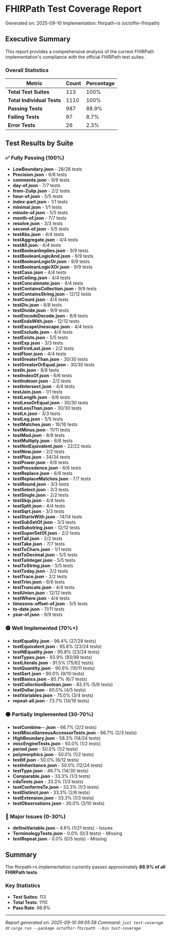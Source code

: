 # FHIRPath Test Coverage Report

Generated on: 2025-09-10
Implementation: fhirpath-rs (octofhir-fhirpath)

## Executive Summary

This report provides a comprehensive analysis of the current FHIRPath implementation's compliance with the official FHIRPath test suites.

### Overall Statistics

| Metric | Count | Percentage |
|--------|-------|------------|
| **Total Test Suites** | 113 | 100% |
| **Total Individual Tests** | 1110 | 100% |
| **Passing Tests** | 987 | 88.9% |
| **Failing Tests** | 97 | 8.7% |
| **Error Tests** | 26 | 2.3% |

## Test Results by Suite

### ✅ Fully Passing (100%)

- **LowBoundary.json** - 28/28 tests
- **Precision.json** - 6/6 tests
- **comments.json** - 9/9 tests
- **day-of.json** - 7/7 tests
- **from-Zulip.json** - 2/2 tests
- **hour-of.json** - 5/5 tests
- **index-part.json** - 1/1 tests
- **minimal.json** - 1/1 tests
- **minute-of.json** - 5/5 tests
- **month-of.json** - 7/7 tests
- **resolve.json** - 3/3 tests
- **second-of.json** - 5/5 tests
- **testAbs.json** - 4/4 tests
- **testAggregate.json** - 4/4 tests
- **testAll.json** - 4/4 tests
- **testBooleanImplies.json** - 9/9 tests
- **testBooleanLogicAnd.json** - 9/9 tests
- **testBooleanLogicOr.json** - 9/9 tests
- **testBooleanLogicXOr.json** - 9/9 tests
- **testCase.json** - 4/4 tests
- **testCeiling.json** - 4/4 tests
- **testConcatenate.json** - 4/4 tests
- **testContainsCollection.json** - 9/9 tests
- **testContainsString.json** - 12/12 tests
- **testCount.json** - 4/4 tests
- **testDiv.json** - 8/8 tests
- **testDivide.json** - 9/9 tests
- **testEncodeDecode.json** - 8/8 tests
- **testEndsWith.json** - 12/12 tests
- **testEscapeUnescape.json** - 4/4 tests
- **testExclude.json** - 4/4 tests
- **testExists.json** - 5/5 tests
- **testExp.json** - 3/3 tests
- **testFirstLast.json** - 2/2 tests
- **testFloor.json** - 4/4 tests
- **testGreaterThan.json** - 30/30 tests
- **testGreatorOrEqual.json** - 30/30 tests
- **testIn.json** - 8/8 tests
- **testIndexOf.json** - 6/6 tests
- **testIndexer.json** - 2/2 tests
- **testIntersect.json** - 4/4 tests
- **testJoin.json** - 1/1 tests
- **testLength.json** - 6/6 tests
- **testLessOrEqual.json** - 30/30 tests
- **testLessThan.json** - 30/30 tests
- **testLn.json** - 3/3 tests
- **testLog.json** - 5/5 tests
- **testMatches.json** - 16/16 tests
- **testMinus.json** - 11/11 tests
- **testMod.json** - 8/8 tests
- **testMultiply.json** - 6/6 tests
- **testNotEquivalent.json** - 22/22 tests
- **testNow.json** - 2/2 tests
- **testPlus.json** - 34/34 tests
- **testPower.json** - 6/6 tests
- **testPrecedence.json** - 6/6 tests
- **testReplace.json** - 6/6 tests
- **testReplaceMatches.json** - 7/7 tests
- **testRound.json** - 3/3 tests
- **testSelect.json** - 3/3 tests
- **testSingle.json** - 2/2 tests
- **testSkip.json** - 4/4 tests
- **testSplit.json** - 4/4 tests
- **testSqrt.json** - 3/3 tests
- **testStartsWith.json** - 14/14 tests
- **testSubSetOf.json** - 3/3 tests
- **testSubstring.json** - 12/12 tests
- **testSuperSetOf.json** - 2/2 tests
- **testTail.json** - 2/2 tests
- **testTake.json** - 7/7 tests
- **testToChars.json** - 1/1 tests
- **testToDecimal.json** - 5/5 tests
- **testToInteger.json** - 5/5 tests
- **testToString.json** - 5/5 tests
- **testToday.json** - 2/2 tests
- **testTrace.json** - 2/2 tests
- **testTrim.json** - 6/6 tests
- **testTruncate.json** - 4/4 tests
- **testUnion.json** - 12/12 tests
- **testWhere.json** - 4/4 tests
- **timezone-offset-of.json** - 5/5 tests
- **to-date.json** - 11/11 tests
- **year-of.json** - 9/9 tests

### 🟡 Well Implemented (70%+)

- **testEquality.json** - 96.4% (27/28 tests)
- **testEquivalent.json** - 95.8% (23/24 tests)
- **testNEquality.json** - 95.8% (23/24 tests)
- **testTypes.json** - 93.9% (93/99 tests)
- **testLiterals.json** - 91.5% (75/82 tests)
- **testQuantity.json** - 90.9% (10/11 tests)
- **testSort.json** - 90.0% (9/10 tests)
- **testBasics.json** - 85.7% (6/7 tests)
- **testCollectionBoolean.json** - 83.3% (5/6 tests)
- **testDollar.json** - 80.0% (4/5 tests)
- **testVariables.json** - 75.0% (3/4 tests)
- **repeat-all.json** - 73.7% (14/19 tests)

### 🟠 Partially Implemented (30-70%)

- **testCombine--.json** - 66.7% (2/3 tests)
- **testMiscellaneousAccessorTests.json** - 66.7% (2/3 tests)
- **HighBoundary.json** - 58.3% (14/24 tests)
- **miscEngineTests.json** - 50.0% (1/2 tests)
- **period.json** - 50.0% (1/2 tests)
- **polymorphics.json** - 50.0% (1/2 tests)
- **testIif.json** - 50.0% (6/12 tests)
- **testInheritance.json** - 50.0% (12/24 tests)
- **testType.json** - 46.7% (14/30 tests)
- **Comparable.json** - 33.3% (1/3 tests)
- **cdaTests.json** - 33.3% (1/3 tests)
- **testConformsTo.json** - 33.3% (1/3 tests)
- **testDistinct.json** - 33.3% (2/6 tests)
- **testExtension.json** - 33.3% (1/3 tests)
- **testObservations.json** - 30.0% (3/10 tests)

### 🔴 Major Issues (0-30%)

- **defineVariable.json** - 4.8% (1/21 tests) - Issues
- **TerminologyTests.json** - 0.0% (0/3 tests) - Missing
- **testRepeat.json** - 0.0% (0/5 tests) - Missing

## Summary

The fhirpath-rs implementation currently passes approximately **88.9% of all FHIRPath tests**.

### Key Statistics
- **Test Suites**: 113
- **Total Tests**: 1110
- **Pass Rate**: 88.9%

---

*Report generated on: 2025-09-10 09:05:58*
*Command: `just test-coverage` or `cargo run --package octofhir-fhirpath --bin test-coverage`*
